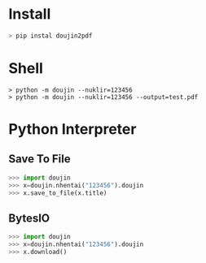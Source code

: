 # Install

```bash
> pip instal doujin2pdf
```
# Shell
```
> python -m doujin --nuklir=123456
> python -m doujin --nuklir=123456 --output=test.pdf
```

# Python Interpreter
## Save To File
```python
>>> import doujin
>>> x=doujin.nhentai("123456").doujin
>>> x.save_to_file(x.title)
```
 ## BytesIO
 ```python
 >>> import doujin
>>> x=doujin.nhentai("123456").doujin
>>> x.download()
```